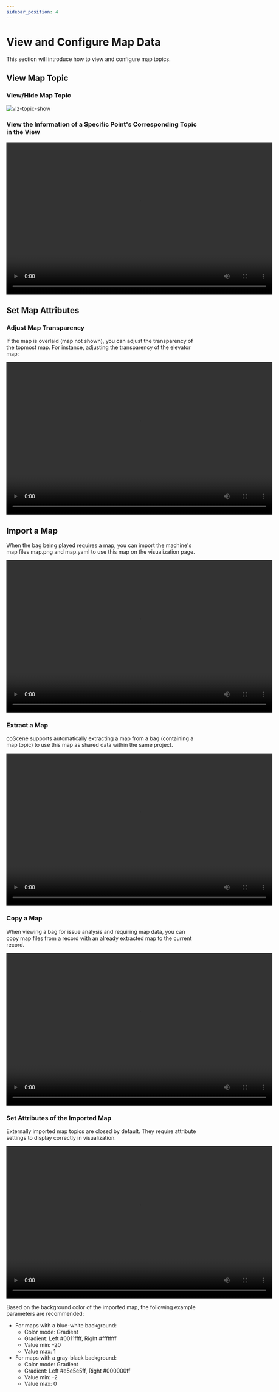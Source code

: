 ```yaml
---
sidebar_position: 4
---
```


# View and Configure Map Data

This section will introduce how to view and configure map topics.

## View Map Topic

### View/Hide Map Topic

![viz-topic-show](../img/viz-topic-show.png)

### View the Information of a Specific Point's Corresponding Topic in the View

<video src="https://coscene-artifacts-prod.oss-cn-hangzhou.aliyuncs.com/docs/en/4-recipes/6-viz/3D-view-point-information.mp4" controls="controls" width="700" height="400"></video>

## Set Map Attributes

### Adjust Map Transparency

If the map is overlaid (map not shown), you can adjust the transparency of the topmost map. For instance, adjusting the transparency of the elevator map:

<video src="https://coscene-artifacts-prod.oss-cn-hangzhou.aliyuncs.com/docs/en/4-recipes/6-viz/3D-setting-map-transparency.mp4" controls="controls" width="700" height="400"></video>

## Import a Map

When the bag being played requires a map, you can import the machine's map files map.png and map.yaml to use this map on the visualization page.

<video src="https://coscene-artifacts-prod.oss-cn-hangzhou.aliyuncs.com/docs/en/4-recipes/6-viz/import-map.mp4" controls="controls" width="700" height="400"></video>

### Extract a Map

coScene supports automatically extracting a map from a bag (containing a map topic) to use this map as shared data within the same project.

<video src="https://coscene-artifacts-prod.oss-cn-hangzhou.aliyuncs.com/docs/en/4-recipes/6-viz/extract-map.mp4" controls="controls" width="700" height="400"></video>

### Copy a Map

When viewing a bag for issue analysis and requiring map data, you can copy map files from a record with an already extracted map to the current record.

<video src="https://coscene-artifacts-prod.oss-cn-hangzhou.aliyuncs.com/docs/en/4-recipes/6-viz/copy-map.mp4" controls="controls" width="700" height="400"></video>

### Set Attributes of the Imported Map

Externally imported map topics are closed by default. They require attribute settings to display correctly in visualization.

<video src="https://coscene-artifacts-prod.oss-cn-hangzhou.aliyuncs.com/docs/en/4-recipes/6-viz/setting-out-map.mp4" controls="controls" width="700" height="400"></video>

Based on the background color of the imported map, the following example parameters are recommended:

- For maps with a blue-white background:
  - Color mode: Gradient
  - Gradient: Left #0011ffff, Right #ffffffff
  - Value min: -20
  - Value max: 1
- For maps with a gray-black background:
  - Color mode: Gradient
  - Gradient: Left #e5e5e5ff, Right #000000ff
  - Value min: -2
  - Value max: 0
